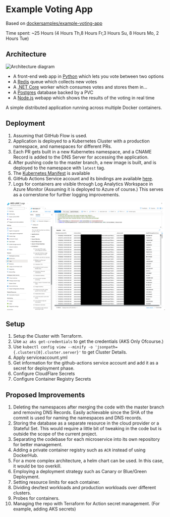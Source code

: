Example Voting App
=========


Based on [dockersamples/example-voting-app](https://github.com/dockersamples/example-voting-app)

Time spent: ~25 Hours (4 Hours Th,8 Hours Fr,3 Hours Su, 8 Hours Mo, 2 Hours Tue)

Architecture
-----

![Architecture diagram](architecture.png)

* A front-end web app in [Python](/vote) which lets you vote between two options
* A [Redis](https://hub.docker.com/_/redis/) queue which collects new votes
* A [.NET Core](/worker/src/Worker) worker which consumes votes and stores them in…
* A [Postgres](https://hub.docker.com/_/postgres/) database backed by a PVC
* A [Node.js](/result) webapp which shows the results of the voting in real time

A simple distributed application running across multiple Docker containers.

Deployment
---------------
1. Assuming that GitHub Flow is used.
2. Application is deployed to a Kubernetes Cluster with a production namespace, and namespaces for different PRs.
3. Each PR gets built in a new Kubernetes namespace, and a CNAME Record is added to the DNS Server for accessing the application.
4. After pushing code to the master branch, a new image is built, and is deployed to the namespace with `latest` tag.
5. The [Kubernetes Manifest](/kube-deployment.yml) is available
6. GitHub Actions Service account and its bindings are available [here](/serviceaccount.yml).
7. Logs for containers are visible through Log Analytics Workspace in Azure Monitor (Assuming it is deployed to Azure of course.) This serves as a cornerstone for further logging improvements.

![Logs](containerinfo.png)

Setup
---------
1. Setup the Cluster with Terraform.
2. Use `az aks get-credentials` to get the credentials (AKS Only Ofcourse.)
2. Use `kubectl config view --minify -o 'jsonpath={.clusters[0].cluster.server}'` to get Cluster Details.
3. Apply serviceaccount.yml
4. Get information for the github-actions service account and add it as a secret for deployment phase.
5. Configure CloudFlare Secrets
6. Configure Container Registry Secrets 

Proposed Improvements
--------------------------
1. Deleting the namespaces after merging the code with the master branch and removing DNS Records. Easily achievable since the SHA of the commit is used for naming the namespaces and DNS records.
2. Storing the database as a separate resource in the cloud provider or a Stateful Set. This would require a little bit of tweaking in the code but is outside the scope of the current project.
3. Separating the codebase for each microservice into its own repository for better management.
4. Adding a private container registry such as `ACR` instead of using DockerHub.
5. For a more complex architecture, a helm chart can be used. In this case, it would be too overkill.
6. Employing a deployment strategy such as Canary or Blue/Green Deployment.
7. Setting resource limits for each container.
8. Dividing dev/test workloads and production workloads over different clusters.
9. Probes for containers.
10. Managing the repo with Terraform for Action secret management. (For example, adding AKS secrets)